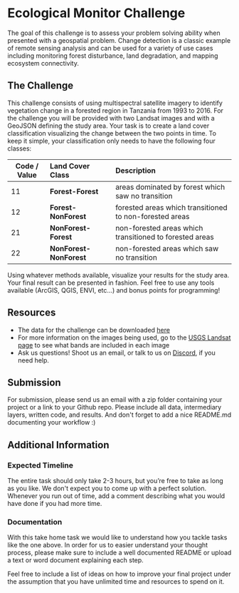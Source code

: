 # Ecological Monitor Challenge

The goal of this challenge is to assess your problem solving ability when presented with a geospatial problem. Change detection is a classic example of remote sensing analysis and can be used for a variety of use cases including monitoring forest disturbance, land degradation, and mapping ecosystem connectivity.

## The Challenge

This challenge consists of using multispectral satellite imagery to identify vegetation change in a forested region in Tanzania from 1993 to 2016.  For the challenge you will be provided with two Landsat images and with a GeoJSON defining the study area. Your task is to create a land cover classification visualizing the change between the two points in time. To keep it simple, your classification only needs to have the following four classes: 

Code / Value |  Land Cover Class       | Description
------------ | :---------------------- | :------------------------------------------------------
11           | __Forest-Forest__       | areas dominated by forest which saw no transition
12           | __Forest-NonForest__    | forested areas which transitioned to non-forested areas 
21           | __NonForest-Forest__    | non-forested areas which transitioned to forested areas
22           | __NonForest-NonForest__ | non-forested areas which saw no transition


Using whatever methods available, visualize your results for the study area. Your final result can be presented in fashion. Feel free to use any tools available (ArcGIS, QGIS, ENVI, etc...) and bonus points for programming!

## Resources

- The data for the challenge can be downloaded [here](https://drive.google.com/file/d/15o76pkpZwjYAenOMwazVs0Amvs7YdeLt/view?usp=sharing)
- For more information on the images being used, go to the [USGS Landsat page](https://www.usgs.gov/faqs/what-are-best-landsat-spectral-bands-use-my-research?qt-news_science_products=0#) to see what bands are included in each image
- Ask us questions! Shoot us an email, or talk to us on [Discord](https://discord.gg/stujhkkhvk), if you need help.

## Submission

For submission, please send us an email with a zip folder containing your project or a link to your Github repo. Please include all data, intermediary layers, written code, and results. And don't forget to add a nice README.md documenting your workflow :)

## Additional Information

### Expected Timeline

The entire task should only take 2-3 hours, but you’re free to take as long as you like. We don't expect you to come up with a perfect solution. Whenever you run out of time, add a comment describing what you would have done if you had more time.

### Documentation

With this take home task we would like to understand how you tackle tasks like the one above. In order for us to easier understand your thought process, please make sure to include a well documented README or upload a text or word document explaining each step. 

Feel free to include a list of ideas on how to improve your final project under the assumption that you have unlimited time and resources to spend on it.
